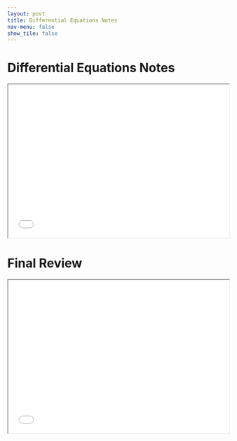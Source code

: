 ```yaml
---
layout: post
title: Differential Equations Notes
nav-menu: false
show_tile: false
---
```



# Differential Equations Notes

<iframe src="/college/notes/DifferentialEquations/DifferentialEquationsNotes.pdf"
        style="width: 100%; height: 25em;">
</iframe>

# Final Review

<iframe src="/college/notes/DifferentialEquations/FinalReview.pdf"
        style="width: 100%; height: 25em;">
</iframe>
